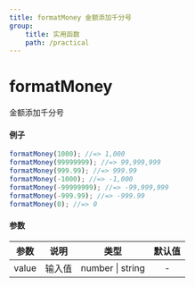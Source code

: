 ```yaml
---
title: formatMoney 金额添加千分号
group:
    title: 实用函数
    path: /practical
---
```


# formatMoney

金额添加千分号

#### 例子

```ts
formatMoney(1000); //=> 1,000
formatMoney(99999999); //=> 99,999,999
formatMoney(999.99); //=> 999.99
formatMoney(-1000); //=> -1,000
formatMoney(-99999999); //=> -99,999,999
formatMoney(-999.99); //=> -999.99
formatMoney(0); //=> 0
```

#### 参数

| 参数  |  说明  |       类型       | 默认值 |
| :---: | :----: | :--------------: | :----: |
| value | 输入值 | number \| string |   -    |
